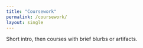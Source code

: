 ```yaml
---
title: "Coursework"
permalink: /coursework/
layout: single
---
```


Short intro, then courses with brief blurbs or artifacts.
